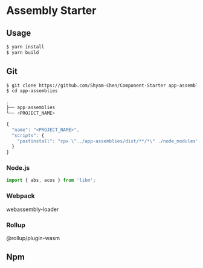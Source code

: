 # Assembly Starter

## Usage

```sh
$ yarn install
$ yarn build
```

## Git

```sh
$ git clone https://github.com/Shyam-Chen/Component-Starter app-assemblies
$ cd app-assemblies
```

```ts
.
├── app-assemblies
└── <PROJECT_NAME>
```

```js
{
  "name": "<PROJECT_NAME>",
  "scripts": {
    "postinstall": "cpx \"../app-assemblies/dist/**/*\" ./node_modules"
  }
}
```

### Node.js

```js
import { abs, acos } from 'libm';
```

### Webpack

webassembly-loader

### Rollup

@rollup/plugin-wasm

## Npm
